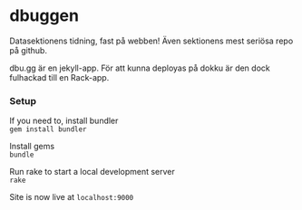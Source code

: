 # dbuggen
Datasektionens tidning, fast på webben! Även sektionens mest seriösa repo på github.

dbu.gg är en jekyll-app. För att kunna deployas på dokku är den dock fulhackad till en Rack-app.

### Setup

If you need to, install bundler  
`gem install bundler`

Install gems  
`bundle`

Run rake to start a local development server  
`rake`

Site is now live at `localhost:9000`
